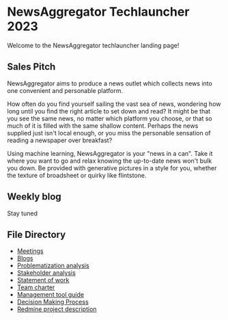 # NewsAggregator Techlauncher 2023

Welcome to the NewsAggregator techlauncher landing page!

## Sales Pitch

NewsAggregator aims to produce a news outlet which collects news into one convenient and personable platform.

How often do you find yourself sailing the vast sea of news, wondering how long until you find the right article to set down and read? It might be that you see the same news, no matter which platform you choose, or that so much of it is filled with the same shallow content. Perhaps the news supplied just isn't local enough, or you miss the personable sensation of reading a newspaper over breakfast? 

Using machine learning, NewsAggregator is your "news in a can". Take it where you want to go and relax knowing the up-to-date news won't bulk you down. Be provided with generative pictures in a style for you, whether the texture of broadsheet or quirky like flintstone. 

## Weekly blog
Stay tuned

## File Directory
- [Meetings](Documentation/Meetings/README.md)
- [Blogs](Documentation/Blogs/README.md)
- [Problematization analysis](Documentation/Project/problematization.md)
- [Stakeholder analysis](Documentation/Project/stakeholderAnalysis.md)
- [Statement of work](Documentation/Project/Todo)
- [Team charter](https://docs.google.com/document/d/1fU_ir5okwzwI3wmi0slx1HT2Y_UqshUJ-BcbwRBbxNQ/edit?usp=sharing)
- [Management tool guide](Documentation/Management/managementTool.md)
- [Decision Making Process](Documentation/Management/decisionMaking.md)
- [Redmine project description](Documentation/Project/redmineDescription.md)
